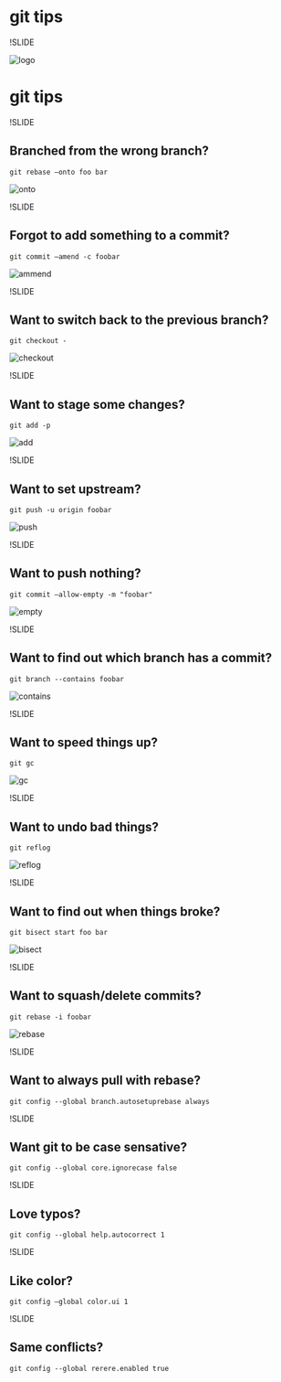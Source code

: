 # git tips

!SLIDE

![logo](https://raw.githubusercontent.com/alexfish/git-tips/master/images/logo.png)

# git tips

!SLIDE

## Branched from the wrong branch?

``` 
git rebase —onto foo bar 
```

![onto](https://raw.githubusercontent.com/alexfish/git-tips/master/images/onto.gif)

!SLIDE

## Forgot to add something to a commit?

``` 
git commit —amend -c foobar
```

![ammend](https://raw.githubusercontent.com/alexfish/git-tips/master/images/ammend.gif)

!SLIDE

## Want to switch back to the previous branch?

``` 
git checkout -
```

![checkout](https://raw.githubusercontent.com/alexfish/git-tips/master/images/checkout.gif)

!SLIDE

## Want to stage some changes?

``` 
git add -p
```

![add](https://raw.githubusercontent.com/alexfish/git-tips/master/images/add.gif)

!SLIDE

## Want to set upstream?

``` 
git push -u origin foobar
```

![push](https://raw.githubusercontent.com/alexfish/git-tips/master/images/push.gif)

!SLIDE

## Want to push nothing?

``` 
git commit —allow-empty -m "foobar"
```

![empty](https://raw.githubusercontent.com/alexfish/git-tips/master/images/empty.gif)

!SLIDE

## Want to find out which branch has a commit?

``` 
git branch --contains foobar
```

![contains](https://raw.githubusercontent.com/alexfish/git-tips/master/images/contains.gif)

!SLIDE

## Want to speed things up?

``` 
git gc
```

![gc](https://raw.githubusercontent.com/alexfish/git-tips/master/images/gc.gif)

!SLIDE

## Want to undo bad things?

``` 
git reflog
```

![reflog](https://raw.githubusercontent.com/alexfish/git-tips/master/images/reflog.gif)

!SLIDE

## Want to find out when things broke?

``` 
git bisect start foo bar
```

![bisect](https://raw.githubusercontent.com/alexfish/git-tips/master/images/bisect.gif)

!SLIDE

## Want to squash/delete commits?

``` 
git rebase -i foobar
```

![rebase](https://raw.githubusercontent.com/alexfish/git-tips/master/images/rebase.gif)

!SLIDE

## Want to always pull with rebase?

``` 
git config --global branch.autosetuprebase always
```

!SLIDE

## Want git to be case sensative?

``` 
git config --global core.ignorecase false 
```

!SLIDE

## Love typos?

``` 
git config --global help.autocorrect 1
```

!SLIDE

## Like color?

``` 
git config —global color.ui 1
```

!SLIDE

## Same conflicts?

``` 
git config --global rerere.enabled true
```



